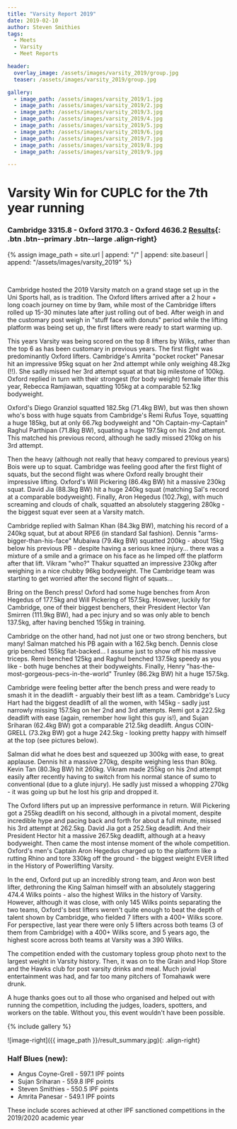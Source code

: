```yaml
---
title: "Varsity Report 2019"
date: 2019-02-10
author: Steven Smithies
tags:
  - Meets
  - Varsity
  - Meet Reports

header:
  overlay_image: /assets/images/varsity_2019/group.jpg
  teaser: /assets/images/varsity_2019/group.jpg

gallery:
  - image_path: /assets/images/varsity_2019/1.jpg
  - image_path: /assets/images/varsity_2019/2.jpg
  - image_path: /assets/images/varsity_2019/3.jpg
  - image_path: /assets/images/varsity_2019/4.jpg
  - image_path: /assets/images/varsity_2019/5.jpg
  - image_path: /assets/images/varsity_2019/6.jpg
  - image_path: /assets/images/varsity_2019/7.jpg
  - image_path: /assets/images/varsity_2019/8.jpg
  - image_path: /assets/images/varsity_2019/9.jpg

---
```

# Varsity Win for CUPLC for the 7th year running

### Cambridge 3315.8 - Oxford 3170.3 - Oxford 4636.2 [Results](https://www.openpowerlifting.org/m/epa/2006){: .btn .btn--primary .btn--large .align-right}

{% assign image_path = site.url | append: "/" | append: site.baseurl | append: "/assets/images/varsity_2019" %}

&nbsp;

Cambridge hosted the 2019 Varsity match on a grand stage set up in the Uni Sports hall, as is tradition. The Oxford lifters arrived after a 2 hour + long coach journey on time by 9am, while most of the Cambridge lifters rolled up 15-30 minutes late after just rolling out of bed. After weigh in and the customary post weigh in "stuff face with donuts" period while the lifting platform was being set up, the first lifters were ready to start warming up.

This years Varsity was being scored on the top 8 lifters by Wilks, rather than the top 6 as has been customary in previous years. The first flight was predominantly Oxford lifters. Cambridge's Amrita "pocket rocket" Panesar hit an impressive 95kg squat on her 2nd attempt while only weighing 48.2kg (!!). She sadly missed her 3rd attempt squat at that big milestone of 100kg. Oxford replied in turn with their strongest (for body weight) female lifter this year, Rebecca Ramjiawan, squatting 105kg at a comparable 52.1kg bodyweight.  

Oxford's Diego Granziol squatted 182.5kg (71.4kg BW), but was then shown who's boss with huge squats from Cambridge's Remi Rufus Toye, squatting a huge 185kg, but at only 66.7kg bodyweight and "Oh Captain-my-Captain" Raghul Parthipan (71.8kg BW), squating a huge 197.5kg on his 2nd attempt. This matched his previous record, although he sadly missed 210kg on his 3rd attempt.

Then the heavy (although not really that heavy compared to previous years) Bois were up to squat. Cambridge was feeling good after the first flight of squats, but the second flight was where Oxford really brought their impressive lifting. Oxford's Will Pickering (86.4kg BW) hit a massive 230kg squat. David Jia (88.3kg BW) hit a huge 240kg squat (matching Sal's record at a comparable bodyweight). Finally, Aron Hegedus (102.7kg), with much screaming and clouds of chalk, squatted an absolutely staggering 280kg - the biggest squat ever seen at a Varsity match.

Cambridge replied with Salman Khan (84.3kg BW), matching his record of a 240kg squat, but at about RPE6 (in standard Sal fashion). Dennis "arms-bigger-than-his-face" Mubaiwa (79.4kg BW) squatted 200kg - about 15kg below his previous PB - despite having a serious knee injury... there was a mixture of a smile and a grimace on his face as he limped off the platform after that lift. Vikram "who?" Thakur squatted an impressive 230kg after weighing in a nice chubby 96kg bodyweight. The Cambridge team was starting to get worried after the second flight of squats...

Bring on the Bench press! Oxford had some huge benches from Aron Hegedus of 177.5kg and Will Pickering of 157.5kg. However, luckily for Cambridge, one of their biggest benchers, their President Hector Van Smirren (111.9kg BW), had a pec injury and so was only able to bench 137.5kg, after having benched 155kg in training.

Cambridge on the other hand, had not just one or two strong benchers, but many! Salman matched his PB again with a 162.5kg bench. Dennis close grip benched 155kg flat-backed... I assume just to show off his massive triceps. Remi benched 125kg and Raghul benched 137.5kg speedy as you like - both huge benches at their bodyweights. Finally, Henry "has-the-most-gorgeous-pecs-in-the-world" Trunley (86.2kg BW) hit a huge 157.5kg.

Cambridge were feeling better after the bench press and were ready to smash it in the deadlift - arguably their best lift as a team. Cambridge's Lucy Hart had the biggest deadlift of all the women, with 145kg - sadly just narrowly missing 157.5kg on her 2nd and 3rd attempts. Remi got a 222.5kg deadlift with ease (again, remember how light this guy is!), and Sujan Sriharan (62.4kg BW) got a comparable 212.5kg deadlift. Angus COIN-GRELL (73.2kg BW) got a huge 242.5kg - looking pretty happy with himself at the top (see pictures below).

Salman did what he does best and squeezed up 300kg with ease, to great applause. Dennis hit a massive 270kg, despite weighing less than 80kg. Kevin Tan (80.3kg BW) hit 260kg. Vikram made 255kg on his 2nd attempt easily after recently having to switch from his normal stance of sumo to conventional (due to a glute injury). He sadly just missed a whopping 270kg - it was going up but he lost his grip and dropped it.

The Oxford lifters put up an impressive performance in return. Will Pickering got a 255kg deadlift on his second, although in a pivotal moment, despite incredible hype and pacing back and forth for about a full minute, missed his 3rd attempt at 262.5kg. David Jia got a 252.5kg deadlift. And their President Hector hit a massive 267.5kg deadlift, although at a heavy bodyweight. Then came the most intense moment of the whole competition. Oxford's men's Captain Aron Hegedus charged up to the platform like a rutting Rhino and tore 330kg off the ground - the biggest weight EVER lifted in the History of Powerlifting Varsity.

In the end, Oxford put up an incredibly strong team, and Aron won best lifter, dethroning the King Salman himself with an absolutely staggering 474.4 Wilks points - also the highest Wilks in the history of Varsity. However, although it was close, with only 145 Wilks points separating the two teams, Oxford's best lifters weren't quite enough to beat the depth of talent shown by Cambridge, who fielded 7 lifters with a 400+ Wilks score. For perspective, last year there were only 5 lifters across both teams (3 of them from Cambridge) with a 400+ Wilks score, and 5 years ago, the highest score across both teams at Varsity was a 390 Wilks.

The competition ended with the customary topless group photo next to the largest weight in Varsity history. Then, it was on to the Grain and Hop Store and the Hawks club for post varsity drinks and meal. Much jovial entertainment was had, and far too many pitchers of Tomahawk were drunk.

A huge thanks goes out to all those who organised and helped out with running the competition, including the judges, loaders, spotters, and workers on the table. Without you, this event wouldn't have been possible.


{% include gallery %}

![image-right]({{ image_path }}/result_summary.jpg){: .align-right}

### Half Blues (new):
* Angus Coyne-Grell - 597.1 IPF points
* Sujan Sriharan - 559.8 IPF points
* Steven Smithies - 550.5 IPF points
* Amrita Panesar - 549.1 IPF points

These include scores achieved at other IPF sanctioned competitions in the 2019/2020 academic year
